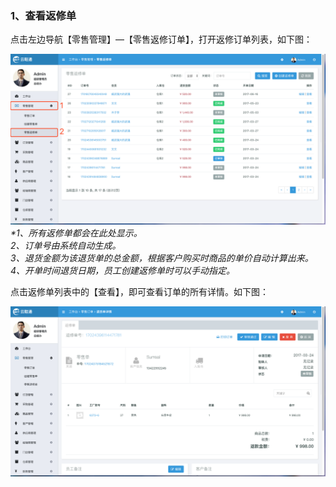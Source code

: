 ### 1、查看返修单

点击左边导航【零售管理】—【零售返修订单】，打开返修订单列表，如下图：

![](/assets/lsgl-lsfx.png)_\*1、所有返修单都会在此处显示。  
  2、订单号由系统自动生成。  
  3、退货金额为该退货单的总金额，根据客户购买时商品的单价自动计算出来。  
  4、开单时间退货日期，员工创建返修单时可以手动指定。_

点击返修单列表中的【查看】，即可查看订单的所有详情。如下图：

![](/assets/lsgl-lsfx-ck.png)

